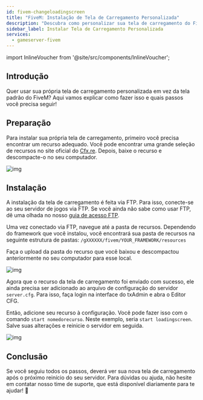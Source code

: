 ```yaml
---
id: fivem-changeloadingscreen
title: "FiveM: Instalação de Tela de Carregamento Personalizada"
description: "Descubra como personalizar sua tela de carregamento do FiveM para uma experiência única para os jogadores e melhore o visual do seu servidor → Saiba mais agora"
sidebar_label: Instalar Tela de Carregamento Personalizada
services:
  - gameserver-fivem
---
```


import InlineVoucher from '@site/src/components/InlineVoucher';



## Introdução

Quer usar sua própria tela de carregamento personalizada em vez da tela padrão do FiveM? Aqui vamos explicar como fazer isso e quais passos você precisa seguir!

<InlineVoucher />



## Preparação

Para instalar sua própria tela de carregamento, primeiro você precisa encontrar um recurso adequado. Você pode encontrar uma grande seleção de recursos no site oficial do [Cfx.re](https://forum.cfx.re/c/releases/7). Depois, baixe o recurso e descompacte-o no seu computador.

![img](https://screensaver01.zap-hosting.com/index.php/s/zZKWWMWCJPqKonj/preview)



## Instalação

A instalação da tela de carregamento é feita via FTP. Para isso, conecte-se ao seu servidor de jogos via FTP. Se você ainda não sabe como usar FTP, dê uma olhada no nosso [guia de acesso FTP](gameserver-ftpaccess.md).

Uma vez conectado via FTP, navegue até a pasta de recursos. Dependendo do framework que você instalou, você encontrará sua pasta de recursos na seguinte estrutura de pastas: `/gXXXXXX/fivem/YOUR_FRAMEWORK/resources`

Faça o upload da pasta do recurso que você baixou e descompactou anteriormente no seu computador para esse local.

![img](https://screensaver01.zap-hosting.com/index.php/s/qkYBKoMox94EEWK/download)



Agora que o recurso da tela de carregamento foi enviado com sucesso, ele ainda precisa ser adicionado ao arquivo de configuração do servidor `server.cfg`. Para isso, faça login na interface do txAdmin e abra o Editor CFG.

Então, adicione seu recurso à configuração. Você pode fazer isso com o comando `start nomedorecurso`. Neste exemplo, seria `start loadingscreen`. Salve suas alterações e reinicie o servidor em seguida.

![img](https://screensaver01.zap-hosting.com/index.php/s/gxniiKj3HmLGeEE/preview)







## Conclusão

Se você seguiu todos os passos, deverá ver sua nova tela de carregamento após o próximo reinício do seu servidor. Para dúvidas ou ajuda, não hesite em contatar nosso time de suporte, que está disponível diariamente para te ajudar! 🙂

<InlineVoucher />
